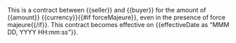 This is a contract between {{seller}} and {{buyer}} for the amount of {{amount}} {{currency}}{{#if forceMajeure}}, even in the presence of force majeure{{/if}}. This contract becomes effective on {{effectiveDate as "MMM DD, YYYY HH:mm:ss"}}.